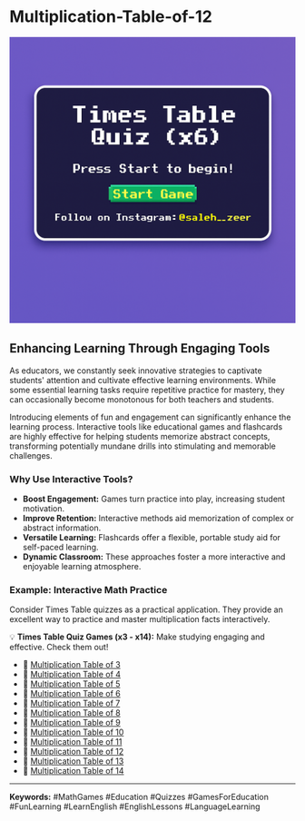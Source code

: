# Multiplication-Table-of-12
![Game Screenshot](game-image.png "Screenshot from the game")
## Enhancing Learning Through Engaging Tools

As educators, we constantly seek innovative strategies to captivate students' attention and cultivate effective learning environments. While some essential learning tasks require repetitive practice for mastery, they can occasionally become monotonous for both teachers and students.

Introducing elements of fun and engagement can significantly enhance the learning process. Interactive tools like educational games and flashcards are highly effective for helping students memorize abstract concepts, transforming potentially mundane drills into stimulating and memorable challenges.

### Why Use Interactive Tools?

* **Boost Engagement:** Games turn practice into play, increasing student motivation.
* **Improve Retention:** Interactive methods aid memorization of complex or abstract information.
* **Versatile Learning:** Flashcards offer a flexible, portable study aid for self-paced learning.
* **Dynamic Classroom:** These approaches foster a more interactive and enjoyable learning atmosphere.

### Example: Interactive Math Practice

Consider Times Table quizzes as a practical application. They provide an excellent way to practice and master multiplication facts interactively.

💡 **Times Table Quiz Games (x3 - x14):** Make studying engaging and effective. Check them out!

* 🎰 [Multiplication Table of 3](https://lnkd.in/d5WFitgn)
* 🎰 [Multiplication Table of 4](https://lnkd.in/dGmJpWfx)
* 🎰 [Multiplication Table of 5](https://lnkd.in/dbiGqy2Z)
* 🎰 [Multiplication Table of 6](https://lnkd.in/dMY4kBAz)
* 🎰 [Multiplication Table of 7](https://lnkd.in/dg_SNCB4)
* 🎰 [Multiplication Table of 8](https://lnkd.in/dDSuAra2)
* 🎰 [Multiplication Table of 9](https://lnkd.in/djfHsGsT)
* 🎰 [Multiplication Table of 10](https://lnkd.in/dDYWzHRg)
* 🎰 [Multiplication Table of 11](https://lnkd.in/dVfyg8ZF)
* 🎰 [Multiplication Table of 12](https://lnkd.in/dWaCUv8i)
* 🎰 [Multiplication Table of 13](https://lnkd.in/d8vgutPb)
* 🎰 [Multiplication Table of 14](https://lnkd.in/dFqYrfC6)

---

**Keywords:** #MathGames #Education #Quizzes #GamesForEducation #FunLearning #LearnEnglish #EnglishLessons #LanguageLearning
